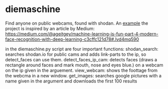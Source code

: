 # diemaschine
Find anyone on public webcams, found with shodan. 
An [example](https://medium.com/@ageitgey/machine-learning-is-fun-part-4-modern-face-recognition-with-deep-learning-c3cffc121d78#.lvd4mq590 "test")
the project is inspired by an article by Medium: https://medium.com/@ageitgey/machine-learning-is-fun-part-4-modern-face-recognition-with-deep-learning-c3cffc121d78#.lvd4mq590

in the diemaschine.py script are four important functions:
shodan_search: searches shodan.io for public cams and adds link-parts to the ip, so detect_faces can use them.
detect_faces_ip_cam: detects faces (draws a rectangle around faces and mark mouth, nose and eyes blue.) on a webcam on the ip given in the arguement.
view_webcam: shows the foottage from the webcma in a new window.
get_images: searches google pictures with a name given in the argument and downloads the first 100 results


